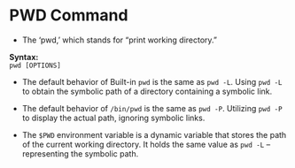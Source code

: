 # PWD Command

- The ‘pwd,’ which stands for “print working directory.”

**Syntax:**<br>
`pwd [OPTIONS]`

- The default behavior of Built-in `pwd` is the same as `pwd -L`. Using `pwd -L` to obtain the symbolic path of a directory containing a symbolic link.

- The default behavior of `/bin/pwd` is the same as `pwd -P`. Utilizing `pwd -P` to display the actual path, ignoring symbolic links.

- The `$PWD` environment variable is a dynamic variable that stores the path of the current working directory. It holds the same value as `pwd -L` – representing the symbolic path.
